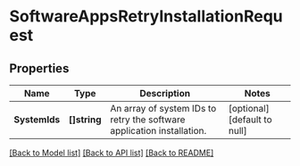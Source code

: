 # SoftwareAppsRetryInstallationRequest

## Properties
Name | Type | Description | Notes
------------ | ------------- | ------------- | -------------
**SystemIds** | **[]string** | An array of system IDs to retry the software application installation. | [optional] [default to null]

[[Back to Model list]](../README.md#documentation-for-models) [[Back to API list]](../README.md#documentation-for-api-endpoints) [[Back to README]](../README.md)


